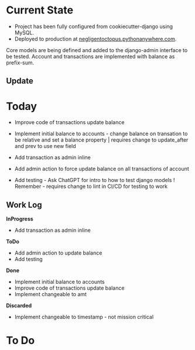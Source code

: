 # Current State

* Project has been fully configured from cookiecutter-django using MySQL.
* Deployed to production at [negligentoctopus.pythonanywhere.com](negligentoctopus.pythonanywhere.com).

Core models are being defined and added to the django-admin interface to be tested.
Account and transactions are implemented with balance as prefix-sum.

## Update


# Today

* Improve code of transactions update balance
* Implement initial balance to accounts - change balance on transation to be relative and set a balance property | requires change to update\_after and prev to use new field

* Add transaction as admin inline
* Add admin action to force update balance on all transactions of account

* Add testing - Ask ChatGPT for intro to how to test django models
    ! Remember - requires change to lint in CI/CD for testing to work

## Work Log
__InProgress__
* Add transaction as admin inline

__ToDo__
* Add admin action to update balance
* Add testing

__Done__
* Implement initial balance to accounts
* Improve code of transactions update balance
* Implement changeable to amt

__Discarded__
* Implement changeable to timestamp - not mission critical

# To Do
